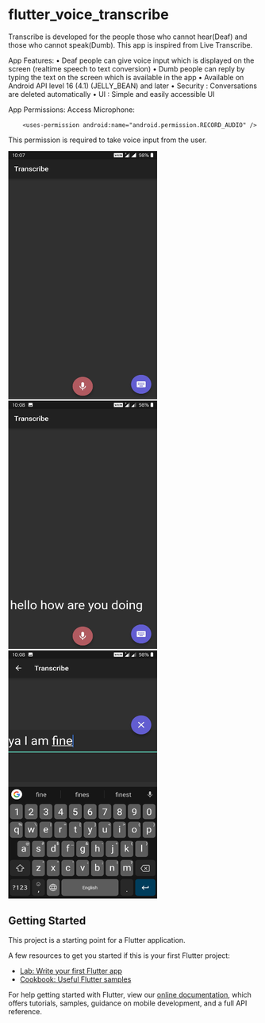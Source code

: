 # flutter_voice_transcribe

Transcribe is developed for the people those who cannot hear(Deaf) and those who cannot speak(Dumb).
This app is inspired from Live Transcribe.

App Features:
• Deaf people can give voice input which is displayed on the screen (realtime speech to text conversion)
• Dumb people can reply by typing the text on the screen which is available in the app
• Available on Android API level 16 (4.1) (JELLY_BEAN) and later
• Security : Conversations are deleted automatically
• UI : Simple and easily accessible UI

App Permissions:
Access Microphone:

		<uses-permission android:name="android.permission.RECORD_AUDIO" /> 
		
This permission is required to take  voice input from the user.
		
<img src="images/transcribe1.jpg" height="500px" width="300px"/>&nbsp;&nbsp;
<img src="images/transcribe2.jpg" height="500px" width="300px"/>
<img src="images/transcribe3.jpg" height="500px" width="300px"/>
		
		
## Getting Started	

This project is a starting point for a Flutter application.

A few resources to get you started if this is your first Flutter project:

- [Lab: Write your first Flutter app](https://flutter.io/docs/get-started/codelab)
- [Cookbook: Useful Flutter samples](https://flutter.io/docs/cookbook)

For help getting started with Flutter, view our 
[online documentation](https://flutter.io/docs), which offers tutorials, 
samples, guidance on mobile development, and a full API reference.

